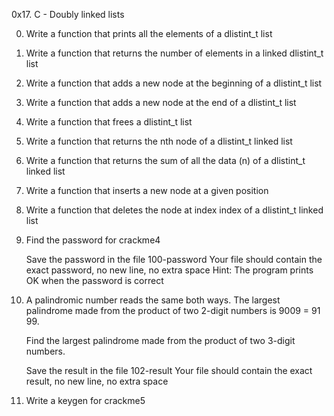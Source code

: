0x17. C - Doubly linked lists

0. Write a function that prints all the elements of a dlistint_t list

1. Write a function that returns the number of elements in a linked dlistint_t list

2. Write a function that adds a new node at the beginning of a dlistint_t list

3. Write a function that adds a new node at the end of a dlistint_t list

4. Write a function that frees a dlistint_t list

5. Write a function that returns the nth node of a dlistint_t linked list

6. Write a function that returns the sum of all the data (n) of a dlistint_t linked list

7. Write a function that inserts a new node at a given position

8. Write a function that deletes the node at index index of a dlistint_t linked list

9. Find the password for crackme4

	Save the password in the file 100-password
	Your file should contain the exact password, no new line, no extra space
	Hint: The program prints OK when the password is correct

10. A palindromic number reads the same both ways. The largest palindrome made from the product of two 2-digit numbers is     9009 = 91  99.

	Find the largest palindrome made from the product of two 3-digit numbers.

	Save the result in the file 102-result
	Your file should contain the exact result, no new line, no extra space

11. Write a keygen for crackme5
